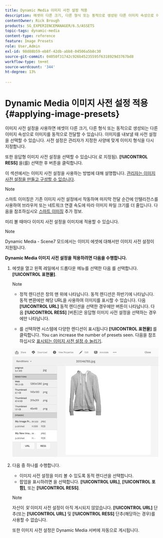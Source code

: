 ```yaml
---
title: Dynamic Media 이미지 사전 설정 적용
description: 에셋이 다른 크기, 다른 형식 또는 동적으로 생성된 다른 이미지 속성으로 이미지를 동적으로 게재할 수 있도록 하는 방법에 대해 알아봅니다.
contentOwner: Rick Brough
products: SG_EXPERIENCEMANAGER/6.5/ASSETS
topic-tags: dynamic-media
content-type: reference
feature: Image Presets
role: User,Admin
exl-id: 98d88b59-eb8f-42db-abb8-04506a5b8c30
source-git-commit: 04050f31742c926b45235595f6318929d3767bd8
workflow-type: tm+mt
source-wordcount: '344'
ht-degree: 13%

---
```


# Dynamic Media 이미지 사전 설정 적용 {#applying-image-presets}

이미지 사전 설정을 사용하면 에셋이 다른 크기, 다른 형식 또는 동적으로 생성되는 다른 이미지 속성으로 이미지를 동적으로 전달할 수 있습니다. 이미지를 내보낼 때 사전 설정을 선택할 수 있습니다. 사전 설정은 관리자가 지정한 사양에 맞게 이미지 형식을 다시 지정합니다.

또한 응답형 이미지 사전 설정을 선택할 수 있습니다( 로 지정됨). **[!UICONTROL RESS]** 을(를) 선택한 후 버튼을 클릭합니다.

이 섹션에서는 이미지 사전 설정을 사용하는 방법에 대해 설명합니다. [관리자는 이미지 사전 설정을 만들고 구성할 수 있습니다](managing-image-presets.md).

>[!NOTE]
>
>스마트 이미징은 기존 이미지 사전 설정에서 작동하며 마지막 전달 순간에 인텔리전스를 사용하여 브라우저 또는 네트워크 연결 속도에 따라 이미지 파일 크기를 더 줄입니다. 다음을 참조하십시오 [스마트 이미징](imaging-faq.md) 추가 정보.

미리 볼 때마다 이미지 사전 설정을 이미지에 적용할 수 있습니다.

>[!NOTE]
>
>Dynamic Media - Scene7 모드에서는 이미지 에셋에 대해서만 이미지 사전 설정이 지원됩니다.

**Dynamic Media 이미지 사전 설정을 적용하려면 다음을 수행합니다.**

1. 에셋을 열고 왼쪽 레일에서 드롭다운 메뉴를 선택한 다음 를 선택합니다. **[!UICONTROL 표현물]**.

   >[!NOTE]
   >
   >* 정적 렌디션은 창의 맨 위에 나타납니다. 동적 렌디션은 하반기에 나타납니다. 동적 변환에만 해당 URL을 사용하여 이미지를 표시할 수 있습니다. 다음 **[!UICONTROL URL]** 동적 렌디션을 선택한 경우에만 버튼이 나타납니다. 다음 **[!UICONTROL RESS]** [버튼]은 응답형 이미지 사전 설정을 선택하는 경우에만 나타납니다.
   >
   >* 를 선택하면 시스템에 다양한 렌디션이 표시됩니다 **[!UICONTROL 표현물]** 를 클릭합니다. You can increase the number of presets seen. 다음을 참조하십시오 [표시되는 이미지 사전 설정 수 늘리기](managing-image-presets.md#increasing-or-decreasing-the-number-of-image-presets-that-display).

   ![chlimage_1-208](assets/chlimage_1-208.png)

1. 다음 중 하나를 수행합니다.

   * 이미지 사전 설정을 미리 볼 수 있도록 동적 렌디션을 선택합니다.
   * 팝업을 표시하려면 을 선택합니다. **[!UICONTROL URL]**, **[!UICONTROL 포함]**, 또는 **[!UICONTROL RESS]**.

   >[!NOTE]
   >
   >자산이 *및* 이미지 사전 설정이 아직 게시되지 않았습니다. **[!UICONTROL URL]** 단추(또는 **[!UICONTROL URL]** 및 **[!UICONTROL RESS]** 단추(해당하는 경우)를 사용할 수 없습니다.
   >
   >또한 이미지 사전 설정은 Dynamic Media 서버에 자동으로 게시됩니다.

